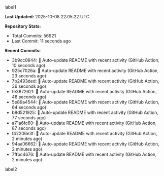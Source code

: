 
label1 
<!-- ACTIVITY_START -->
**Last Updated:** 2025-10-08 22:05:22 UTC

**Repository Stats:**
- Total Commits: 56921
- Last Commit: 11 seconds ago

**Recent Commits:**
- 3b9cc0844: 🤖 Auto-update README with recent activity (GitHub Action, 10 seconds ago)
- 925c7026a: 🤖 Auto-update README with recent activity (GitHub Action, 23 seconds ago)
- 7b2493ded: 🤖 Auto-update README with recent activity (GitHub Action, 36 seconds ago)
- fe387262f: 🤖 Auto-update README with recent activity (GitHub Action, 48 seconds ago)
- 5e89a4544: 🤖 Auto-update README with recent activity (GitHub Action, 64 seconds ago)
- b8d521925: 🤖 Auto-update README with recent activity (GitHub Action, 77 seconds ago)
- a71a6fc60: 🤖 Auto-update README with recent activity (GitHub Action, 87 seconds ago)
- f42206e3f: 🤖 Auto-update README with recent activity (GitHub Action, 2 minutes ago)
- 94aa06662: 🤖 Auto-update README with recent activity (GitHub Action, 2 minutes ago)
- 7ffbc4676: 🤖 Auto-update README with recent activity (GitHub Action, 2 minutes ago)
<!-- ACTIVITY_END -->

label2
